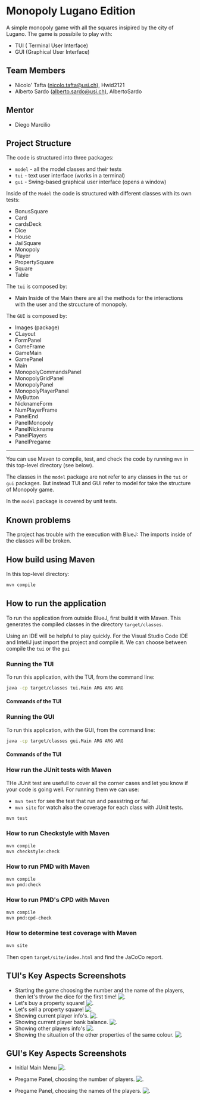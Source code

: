 
# Monopoly Lugano Edition

A simple monopoly game with all the squares insipired by the city of Lugano. 
The game is possibile to play with:

 - TUI ( Terminal User Interface)
 - GUI (Graphical User Interface)

## Team Members

* Nicolo' Tafta (nicolo.tafta@usi.ch), Hwid2121
* Alberto Sardo (alberto.sardo@usi.ch), AlbertoSardo

## Mentor

* Diego Marcilio

## Project Structure

The code is structured into three packages:

* `model` - all the model classes and their tests
* `tui` - text user interface (works in a terminal)
* `gui` - Swing-based graphical user interface (opens a window)

Inside of the `Model` the code is structured with different classes with its own tests:

 - BonusSquare
 - Card
 - cardsDeck
 - Dice
 - House
 - JailSquare
 - Monopoly
 - Player
 - PropertySquare
 - Square
 - Table

The `tui` is composed by:

 - Main
 Inside of the Main there are all the methods for the interactions with the user and the strcucture of monopoly.

The `GUI` is composed by:

 - Images (package)
 - CLayout
 - FormPanel
 - GameFrame
 - GameMain
 - GamePanel
 - Main
 - MonopolyCommandsPanel
 - MonopolyGridPanel
 - MonopolyPanel
 - MonopolyPlayerPanel
 - MyButton
 - NicknameForm
 - NumPlayerFrame
 - PanelEnd
 - PanelMonopoly
 - PanelNickname
 - PanelPlayers
 - PanelPregame
---
You can use Maven to compile, test, and check the code
by running `mvn` in this top-level directory (see below).


The classes in the `model` package are not refer to any
classes in the `tui` or `gui` packages. But instead TUI and GUI refer to model for take the structure of Monopoly game.



In the `model` package is covered by unit tests.

## Known problems
The project has trouble with the execution with BlueJ:
	The imports inside of the classes will be broken.


## How build using Maven

In this top-level directory:

```bash
mvn compile
```



## How to run the application

To run the application from outside BlueJ, first build it with Maven.
This generates the compiled classes in the directory `target/classes`.

Using an IDE will be helpful to play quickly. 
For the Visual Studio Code IDE and InteliJ just import the project and compile it.
We can choose between compile the `tui`  or the `gui`

### Running the TUI

To run this application, with the TUI, from the command line:

```bash
java -cp target/classes tui.Main ARG ARG ARG
```

#### Commands  of the TUI

### Running the GUI

To run this application, with the GUI, from the command line:

```bash
java -cp target/classes gui.Main ARG ARG ARG
```

#### Commands  of the TUI



### How run the JUnit tests with Maven
 THe JUnit test are usefull to cover all the corner cases and let you know if your code is going well. 
 For running them we can use:

 - `mvn test` for see the test that run and passstring or fail.
 - `mvn site` for watch also the coverage for each class with JUnit tests.
 

 
	 
    

```bash
mvn test
```

### How to run Checkstyle with Maven

```bash
mvn compile
mvn checkstyle:check
```

### How to run PMD with Maven

```bash
mvn compile
mvn pmd:check
```

### How to run PMD's CPD with Maven

```bash
mvn compile
mvn pmd:cpd-check
```

### How to determine test coverage with Maven

```bash
mvn site
```

Then open `target/site/index.html` and find the JaCoCo report.

## TUI's Key Aspects Screenshots

* Starting the game choosing the number and the name of the players, then let's throw the dice for the first time!
![.](https://github.com/usi-pf2-2022/project-monopoly-dinasty/blob/main/src/gui/images/screen1readmetui.png)
* Let's buy a property square!
![.](https://github.com/usi-pf2-2022/project-monopoly-dinasty/blob/main/src/gui/images/screen3readmetui.png)
* Let's sell a property square!
![.](https://github.com/usi-pf2-2022/project-monopoly-dinasty/blob/main/src/gui/images/screen4readmetui.png)
* Showing current player info's.
![.](https://github.com/usi-pf2-2022/project-monopoly-dinasty/blob/main/src/gui/images/screen5readmetui.png)
* Showing current player bank balance.
![.](https://github.com/usi-pf2-2022/project-monopoly-dinasty/blob/main/src/gui/images/screen6readmetui.png)
* Showing other players info's
![.](https://github.com/usi-pf2-2022/project-monopoly-dinasty/blob/main/src/gui/images/screen2readmetui.png)
* Showing the situation of the other properties of the same colour.
![.](https://github.com/usi-pf2-2022/project-monopoly-dinasty/blob/main/src/gui/images/screen7readmetui.png)

## GUI's Key Aspects Screenshots

* Initial Main Menu
![.](https://github.com/usi-pf2-2022/project-monopoly-dinasty/blob/main/src/gui/images/screen1readmegui.png)

* Pregame Panel, choosing the number of players.
![.](https://github.com/usi-pf2-2022/project-monopoly-dinasty/blob/main/src/gui/images/screen2readmegui.png)

* Pregame Panel, choosing the names of the players. 
![.](https://github.com/usi-pf2-2022/project-monopoly-dinasty/blob/main/src/gui/images/screen2readmegui.png)
